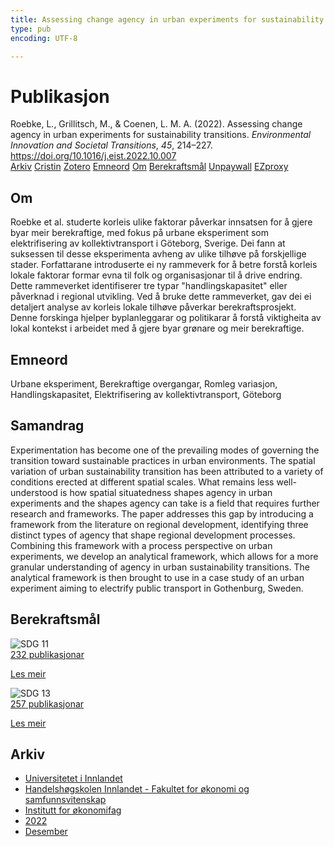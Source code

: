 ```yaml
---
title: Assessing change agency in urban experiments for sustainability transitions
type: pub
encoding: UTF-8

---
```

<h1>Publikasjon</h1>
<article id="csl-bib-container-2NL4JCKA" class="csl-bib-container">
  <div class="csl-bib-body"> <div class="csl-entry">Roebke, L., Grillitsch, M., &#38; Coenen, L. M. A. (2022). Assessing change agency in urban experiments for sustainability transitions. <i>Environmental Innovation and Societal Transitions</i>, <i>45</i>, 214–227. <a href="https://doi.org/10.1016/j.eist.2022.10.007">https://doi.org/10.1016/j.eist.2022.10.007</a></div> </div>
  <div class="csl-bib-buttons">
    <a href="#taxonomy-article-2NL4JCKA" alt="archive" class="csl-bib-button">Arkiv</a>
    <a href="https://app.cristin.no/results/show.jsf?id=2088363" alt="Cristin" class="csl-bib-button">Cristin</a>
    <a href="http://zotero.org/groups/5881554/items/2NL4JCKA" alt="Zotero" class="csl-bib-button">Zotero</a>
    <a href="#keywords-article-2NL4JCKA" alt="keywords" class="csl-bib-button">Emneord</a>
    <a href="#about-article-2NL4JCKA" alt="about_pub" class="csl-bib-button">Om</a>
    <a href="#sdg-article-2NL4JCKA" alt="sdg" class="csl-bib-button">Berekraftsmål</a>
    <a href="https://doi.org/10.1016/j.eist.2022.10.007" alt="Unpaywall" class="csl-bib-button">Unpaywall</a>
    <a href="https://doi.org/10.1016/j.eist.2022.10.007" alt="EZproxy" class="csl-bib-button">EZproxy</a>
  </div>
  <div id="csl-bib-meta-container-2NL4JCKA"></div>
</article>
<div id="csl-bib-meta-2NL4JCKA" class="csl-bib-meta">
  <article id="about-article-2NL4JCKA" class="about_pub-article">
    <h1>Om</h1>
    Roebke et al. studerte korleis ulike faktorar påverkar innsatsen for å gjere byar meir berekraftige, med fokus på urbane eksperiment som elektrifisering av kollektivtransport i Göteborg, Sverige. Dei fann at suksessen til desse eksperimenta avheng av ulike tilhøve på forskjellige stader. Forfattarane introduserte ei ny rammeverk for å betre forstå korleis lokale faktorar formar evna til folk og organisasjonar til å drive endring. Dette rammeverket identifiserer tre typar "handlingskapasitet" eller påverknad i regional utvikling. Ved å bruke dette rammeverket, gav dei ei detaljert analyse av korleis lokale tilhøve påverkar berekraftsprosjekt. Denne forskinga hjelper byplanleggarar og politikarar å forstå viktigheita av lokal kontekst i arbeidet med å gjere byar grønare og meir berekraftige.
  </article>
  <article id="keywords-article-2NL4JCKA" class="keywords-article">
    <h1>Emneord</h1>
    Urbane eksperiment, Berekraftige overgangar, Romleg variasjon, Handlingskapasitet, Elektrifisering av kollektivtransport, Göteborg
  </article>
  <article id="abstract-article-2NL4JCKA" class="abstract-article">
    <h1>Samandrag</h1>
    Experimentation has become one of the prevailing modes of governing the transition toward sustainable practices in urban environments. The spatial variation of urban sustainability transition has been attributed to a variety of conditions erected at different spatial scales. What remains less well-understood is how spatial situatedness shapes agency in urban experiments and the shapes agency can take is a field that requires further research and frameworks. The paper addresses this gap by introducing a framework from the literature on regional development, identifying three distinct types of agency that shape regional development processes. Combining 
this framework with a process perspective on urban experiments, we develop an analytical framework, which allows for a more granular understanding of agency in urban sustainability transitions. The analytical framework is then brought to use in a case study of an urban experiment aiming to electrify public transport in Gothenburg, Sweden.
  </article>
  <article id="sdg-article-2NL4JCKA" class="sdg-article">
    <h1>Berekraftsmål</h1>
    <div class="sdg-container"><div id="sdg11" class="sdg">
        <img src="{{< params subfolder >}}images/sdg/sdg11_nn.png" class="image" alt="SDG 11">
        <div class="sdg-overlay">
          <a href="{{< params subfolder >}}nn/archive/?sdg=11#archive" class="sdg-publication-count"><span>232</span> publikasjonar</a>
          <p><a href="https://fn.no/om-fn/fns-baerekraftsmaal/baerekraftige-byer-og-lokalsamfunn?lang=nno-NO" class="sdg-read-more">Les meir</a></p>
        </div>
      </div> <div id="sdg13" class="sdg">
        <img src="{{< params subfolder >}}images/sdg/sdg13_nn.png" class="image" alt="SDG 13">
        <div class="sdg-overlay">
          <a href="{{< params subfolder >}}nn/archive/?sdg=13#archive" class="sdg-publication-count"><span>257</span> publikasjonar</a>
          <p><a href="https://fn.no/om-fn/fns-baerekraftsmaal/stoppe-klimaendringene?lang=nno-NO" class="sdg-read-more">Les meir</a></p>
        </div>
      </div></div>
  </article>
  <article id="taxonomy-article-2NL4JCKA" class="taxonomy-article">
    <h1>Arkiv</h1>
    <ul>
      <li><a href="{{< params subfolder >}}nn/archive/?key=3DCRN523">Universitetet i Innlandet</a></li>
      <li><a href="{{< params subfolder >}}nn/archive/?key=DU8Q9LN9">Handelshøgskolen Innlandet - Fakultet for økonomi og samfunnsvitenskap</a></li>
      <li><a href="{{< params subfolder >}}nn/archive/?key=3IQA89I8">Institutt for økonomifag</a></li>
      <li><a href="{{< params subfolder >}}nn/archive/?key=6THNNMZZ">2022</a></li>
      <li><a href="{{< params subfolder >}}nn/archive/?key=BXLDSM7Q">Desember</a></li>
    </ul>
  </article>
</div>

